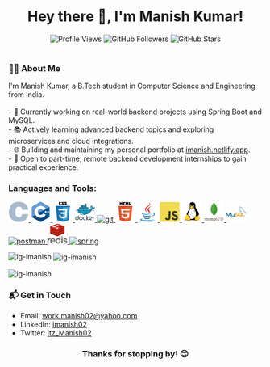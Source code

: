 <h1 align="center">Hey there 👋, I'm Manish Kumar!</h1>

<div align="center">
  <img src="https://komarev.com/ghpvc/?username=ig-imanish&label=Profile%20Views&color=0e75b6&style=for-the-badge" alt="Profile Views" />
  <img src="https://img.shields.io/github/followers/ig-imanish?label=Followers&logo=github&style=for-the-badge" alt="GitHub Followers" />
  <img src="https://img.shields.io/github/stars/ig-imanish?label=Stars&logo=github&style=for-the-badge" alt="GitHub Stars" />
</div>

<br/>

<h3 align="left">👨‍🎓 About Me</h3>
<p align="left">
I'm Manish Kumar, a B.Tech student in Computer Science and Engineering from India.<br><br>
- 🔭 Currently working on real-world backend projects using Spring Boot and MySQL.<br>
- 📚 Actively learning advanced backend topics and exploring microservices and cloud integrations.<br>
- 🌐 Building and maintaining my personal portfolio at <a href="https://imanish.netlify.app/" target="_blank">imanish.netlify.app</a>.<br>
- 💼 Open to part-time, remote backend development internships to gain practical experience.<br>
</p>


  

<h3 align="left">Languages and Tools:</h3>
<p align="left"> <a href="https://www.cprogramming.com/" target="_blank" rel="noreferrer"> <img src="https://raw.githubusercontent.com/devicons/devicon/master/icons/c/c-original.svg" alt="c" width="40" height="40"/> </a> <a href="https://www.w3schools.com/cpp/" target="_blank" rel="noreferrer"> <img src="https://raw.githubusercontent.com/devicons/devicon/master/icons/cplusplus/cplusplus-original.svg" alt="cplusplus" width="40" height="40"/> </a> <a href="https://www.w3schools.com/css/" target="_blank" rel="noreferrer"> <img src="https://raw.githubusercontent.com/devicons/devicon/master/icons/css3/css3-original-wordmark.svg" alt="css3" width="40" height="40"/> </a> <a href="https://www.docker.com/" target="_blank" rel="noreferrer"> <img src="https://raw.githubusercontent.com/devicons/devicon/master/icons/docker/docker-original-wordmark.svg" alt="docker" width="40" height="40"/> </a> <a href="https://git-scm.com/" target="_blank" rel="noreferrer"> <img src="https://www.vectorlogo.zone/logos/git-scm/git-scm-icon.svg" alt="git" width="40" height="40"/> </a> <a href="https://www.w3.org/html/" target="_blank" rel="noreferrer"> <img src="https://raw.githubusercontent.com/devicons/devicon/master/icons/html5/html5-original-wordmark.svg" alt="html5" width="40" height="40"/> </a> <a href="https://www.java.com" target="_blank" rel="noreferrer"> <img src="https://raw.githubusercontent.com/devicons/devicon/master/icons/java/java-original.svg" alt="java" width="40" height="40"/> </a> <a href="https://developer.mozilla.org/en-US/docs/Web/JavaScript" target="_blank" rel="noreferrer"> <img src="https://raw.githubusercontent.com/devicons/devicon/master/icons/javascript/javascript-original.svg" alt="javascript" width="40" height="40"/> </a> <a href="https://www.linux.org/" target="_blank" rel="noreferrer"> <img src="https://raw.githubusercontent.com/devicons/devicon/master/icons/linux/linux-original.svg" alt="linux" width="40" height="40"/> </a> <a href="https://www.mongodb.com/" target="_blank" rel="noreferrer"> <img src="https://raw.githubusercontent.com/devicons/devicon/master/icons/mongodb/mongodb-original-wordmark.svg" alt="mongodb" width="40" height="40"/> </a> <a href="https://www.mysql.com/" target="_blank" rel="noreferrer"> <img src="https://raw.githubusercontent.com/devicons/devicon/master/icons/mysql/mysql-original-wordmark.svg" alt="mysql" width="40" height="40"/> </a> <a href="https://postman.com" target="_blank" rel="noreferrer"> <img src="https://www.vectorlogo.zone/logos/getpostman/getpostman-icon.svg" alt="postman" width="40" height="40"/> </a> <a href="https://redis.io" target="_blank" rel="noreferrer"> <img src="https://raw.githubusercontent.com/devicons/devicon/master/icons/redis/redis-original-wordmark.svg" alt="redis" width="40" height="40"/> </a> <a href="https://spring.io/" target="_blank" rel="noreferrer"> <img src="https://www.vectorlogo.zone/logos/springio/springio-icon.svg" alt="spring" width="40" height="40"/> </a> </p>

<p><img align="left" src="https://github-readme-stats.vercel.app/api/top-langs?username=ig-imanish&show_icons=true&locale=en&layout=compact" alt="ig-imanish" /></p>

<p>&nbsp;<img align="center" src="https://github-readme-stats.vercel.app/api?username=ig-imanish&show_icons=true&locale=en" alt="ig-imanish" /></p>

<p><img align="center" src="https://github-readme-streak-stats.herokuapp.com/?user=ig-imanish&" alt="ig-imanish" /></p>


<h3 align="left">📬 Get in Touch</h3>
<ul>
  <li>Email: <a href="mailto:work.manish02@yahoo.com">work.manish02@yahoo.com</a></li>
  <li>LinkedIn: <a href="https://www.linkedin.com/in/imanish02/" target="_blank">imanish02</a></li>
  <li>Twitter: <a href="https://x.com/@itz_Manish02" target="_blank">itz_Manish02</a></li>
</ul>

<div align="center">
  <h3>Thanks for stopping by! 😊</h3>
</div>

